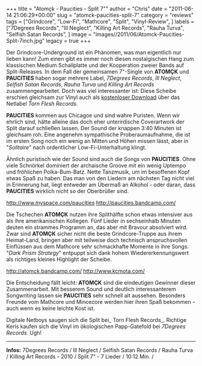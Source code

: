 +++
title = "Atomçk - Paucities - Split 7\""
author = "Chris"
date = "2011-06-14 21:06:29+00:00"
slug = "atomck-paucities-split-7"
category = "reviews"
tags = ["Grindcore", "Low-Fi", "Mathcore", "Split", "Vinyl-Review", ]
labels = ["7Degrees Records", "Ill Neglect", "Killing Art Records", "Rauha Turva", "Selfish Satan Records", ]
image = "images//2011/06/Atomck-Paucities-Split-7inch.jpg"
legacy = true
+++

Der Grindcore-Underground ist ein Phänomen, was man eigentlich nur lieben kann! Zum einen gibt es immer noch diesen nostalgischen Hang zum klassischen Medium Schallplatte und der Kooperation zweier Bands auf Split-Releases. In dem Fall der gemeinsamen 7"-Single von **ATOMÇK** und **PAUCITIES** haben sogar mehrere Label, _7Degrees Records_, _Ill Neglect_, _Selfish Satan Records_, _Rauha Turva_ und _Killing Art Records_ zusammengearbeitet.
Doch was viel interessanter ist: Diese Scheibe erschien gleichsam zur Vinyl auch als <a href="http://www.archive.org/details/TFR219-ATOMCKAndPAUCITIES-SPLIT7Inch">kostenloser Download</a> über das Netlabel _Torn Flesh Records_.

**PAUCITIES** kommen aus Chicagoe und sind wahre Puristen. Wenn wir ehrlich sind, hätte alleine das doch eher unterirdische Coverartwork der Split darauf schließen lassen. Der Sound der knappen 3:40 Minuten ist gleichsam roh. Eine angenehm sympathische Proberaumaufnahme, die ist im ersten Song noch ein wenig an Mitten und Höhen missen lässt, aber in "_Solitaire_" nach ordentlicher Low-Fi-Unterhaltung klingt.

Ähnlich puristisch wie der Sound sind auch die Songs von **PAUCITIES**. Ohne viele Schnörkel dominiert der archaische Groove mit ein wenig Uptempo und fröhlichen Polka-Bum-Batz. Nette Tanzmusik, um im besoffenen Kopf etwas Spaß zu haben. Das man von den Liedern am nächsten Tag nicht viel in Erinnerung hat, liegt entweder am Übermaß an Alkohol - oder daran, dass **PAUCITIES** wirklich nicht so der Oberbrüller sind.

<a href="http://www.myspace.com/paucities">http://www.myspace.com/paucities</a>
<a href="http://paucities.bandcamp.com/">http://paucities.bandcamp.com/</a>



Die Tschechen **ATOMÇK** nutzen ihre Splithälfte schon etwas intensiver aus als ihre amerikanischen Kollegen. Fünf Lieder in sechseinhalb Minuten deuten ein strammes Programm an, das aber mit Bravour absolviert wird. Zwar sind **ATOMÇK** sicher nicht die beste Grindcore-Truppe aus ihrem Heimat-Land, bringen aber mit teilweise doch technisch anspruchsvollen Einflüssen aus dem Mathcore sehr schmackhafte Momente in ihre Songs. "_Dark Prism Strategy_" entpuppt sich dank hohem Wiedererkennungswert als richtiges kleines Highlight der Scheibe.

<a href="http://atomck.bandcamp.com/">http://atomck.bandcamp.com/</a>
<a href="http://www.kcmota.com/">http://www.kcmota.com/</a>



Die Entscheidung fällt leicht: **ATOMÇK** sind die eindeutigen Gewinner dieser Zusammenarbeit. Mit besserem Sound und deutlich interessanterem Songwriting lassen sie **PAUCITIES** sehr schnell alt aussehen. Besonders Freunde vom Mathcore und Mincecore werden hier ihren Spaß bekommen - auch wenn es keine leichte Kost ist.

Digitale Netboys saugen sich die Split bei_ Torn Flesh Records_. Richtige Kerls kaufen sich die Vinyl im ökologischen Papp-Gatefold bei _7Degrees Records_. Ugh!



---
**Infos:**
7Degrees Records / Ill Neglect / Selfish Satan Records / Rauha Turva / Killing Art Records - 2010 / 
Split 7" - 7 Lieder / 10:12 Min. / 
